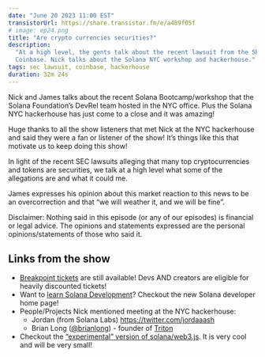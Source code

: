 ```yaml
---
date: "June 20 2023 11:00 EST"
transistorUrl: https://share.transistor.fm/e/a489f05f
# image: ep24.png
title: "Are crypto currencies securities?"
description:
  "At a high level, the gents talk about the recent lawsuit from the SEC against
  Coinbase. Nick talks about the Solana NYC workshop and hackerhouse."
tags: sec lawsuit, coinbase, hackerhouse
duration: 32m 24s
---
```


Nick and James talks about the recent Solana Bootcamp/workshop that the Solana
Foundation’s DevRel team hosted in the NYC office. Plus the Solana NYC
hackerhouse has just come to a close and it was amazing!

Huge thanks to all the show listeners that met Nick at the NYC hackerhouse and
said they were a fan or listener of the show! It’s things like this that
motivate us to keep doing this show!

In light of the recent SEC lawsuits alleging that many top cryptocurrencies and
tokens are securities, we talk at a high level what some of the allegations are
and what it could me.

James expresses his opinion about this market reaction to this news to be an
overcorrection and that “we will weather it, and we will be fine”.

Disclaimer: Nothing said in this episode (or any of our episodes) is financial
or legal advice. The opinions and statements expressed are the personal
opinions/statements of those who said it.

## Links from the show

- [Breakpoint tickets](https://solana.com/breakpoint) are still available! Devs
  AND creators are eligible for heavily discounted tickets!
- Want to [learn Solana Development](https://solana.com/developers)? Checkout
  the new Solana developer home page!
- People/Projects Nick mentioned meeting at the NYC hackerhouse:
  - Jordan (from Solana Labs) https://twitter.com/jordaaash
  - Brian Long ([@brianlong](https://twitter.com/brianlong)) - founder of
    [Triton](https://triton.one/)
- Checkout the
  [“experimental” version of solana/web3.js](https://github.com/solana-labs/solana-web3.js).
  It is very cool and will be very small!

